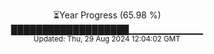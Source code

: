 <p align="center">
⏳Year Progress (65.98 %)<br>
███████████████████▁▁▁▁▁▁▁▁▁▁▁ <br>
<sub>Updated: Thu, 29 Aug 2024 12:04:02 GMT</sub>
</p>

